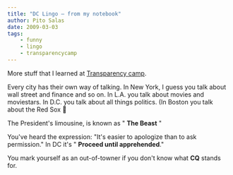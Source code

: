 ```yaml
---
title: "DC Lingo – from my notebook"
author: Pito Salas
date: 2009-03-03
tags:
    - funny
    - lingo
    - transparencycamp
---
```




More stuff that I learned at [Transparency
camp](<http://www.transparencycamp.org/>).

Every city has their own way of talking. In New York, I guess you talk about
wall street and finance and so on. In L.A. you talk about movies and
moviestars. In D.C. you talk about all things politics. (In Boston you talk
about the Red Sox 🙂

The President's limousine, is known as " **The Beast** "

You've heard the expression: "It's easier to apologize than to ask
permission." In DC it's " **Proceed until apprehended**."

You mark yourself as an out-of-towner if you don't know what **CQ** stands
for.



